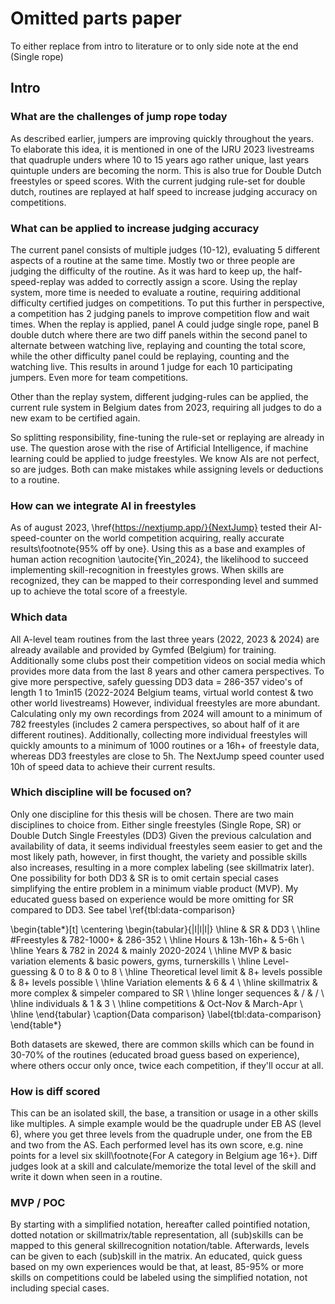 # Omitted parts paper

To either replace from intro to literature or to only side note at the end (Single rope)

## Intro

### What are the challenges of jump rope today

As described earlier, jumpers are improving quickly throughout the years. To elaborate this idea, it is mentioned in one of the IJRU 2023 livestreams that quadruple unders where 10 to 15 years ago rather unique, last years quintuple unders are becoming the norm. This is also true for Double Dutch freestyles or speed scores. With the current judging rule-set for double dutch, routines are replayed at half speed to increase judging accuracy on competitions.

### What can be applied to increase judging accuracy

The current panel consists of multiple judges (10-12), evaluating 5 different aspects of a routine at the same time. Mostly two or three people are judging the difficulty of the routine. As it was hard to keep up, the half-speed-replay was added to correctly assign a score.
Using the replay system, more time is needed to evaluate a routine, requiring additional difficulty certified judges on competitions. To put this further in perspective, a competition has 2 judging panels to improve competition flow and wait times. When the replay is applied, panel A could judge single rope, panel B double dutch where there are two diff panels within the second panel to alternate between watching live, replaying and counting the total score, while the other difficulty panel could be replaying, counting and the watching live. This results in around 1 judge for each 10 participating jumpers. Even more for team competitions.

Other than the replay system, different judging-rules can be applied, the current rule system in Belgium dates from 2023, requiring all judges to do a new exam to be certified again.

So splitting responsibility, fine-tuning the rule-set or replaying are already in use. The question arose with the rise of Artificial Intelligence, if machine learning could be applied to judge freestyles. We know AIs are not perfect, so are judges. Both can make mistakes while assigning levels or deductions to a routine.

### How can we integrate AI in freestyles

As of august 2023, \href{https://nextjump.app/}{NextJump} tested their AI-speed-counter on the world competition acquiring, really accurate results\footnote{95\% off by one}. Using this as a base and examples of human action recognition \autocite{Yin_2024}, the likelihood to succeed implementing skill-recognition in freestyles grows.
When skills are recognized, they can be mapped to their corresponding level and summed up to achieve the total score of a freestyle.

### Which data

All A-level team routines from the last three years (2022, 2023 \& 2024) are already available and provided by Gymfed (Belgium) for training. Additionally some clubs post their competition videos on social media which provides more data from the last 8 years and other camera perspectives.
To give more perspective, safely guessing DD3 data = 286-357 video's of length 1 to 1min15 (2022-2024 Belgium teams, virtual world contest \& two other world livestreams)
However, individual freestyles are more abundant. Calculating only my own recordings from 2024 will amount to a minimum of 782 freestyles (includes 2 camera perspectives, so about half of it are different routines). Additionally, collecting more individual freestyles will quickly amounts to a minimum of 1000 routines or a 16h+ of freestyle data, whereas DD3 freestyles are close to 5h. The NextJump speed counter used 10h of speed data to achieve their current results.

### Which discipline will be focused on?

Only one discipline for this thesis will be chosen.
There are two main disciplines to choice from. Either single freestyles (Single Rope, SR) or Double Dutch Single Freestyles (DD3)
Given the previous calculation and availability of data, it seems individual freestyles seem easier to get and the most likely path, however, in first thought, the variety and possible skills also increases, resulting in a more complex labeling (see skillmatrix later). One possibility for both DD3 \& SR is to omit certain special cases simplifying the entire problem in a minimum viable product (MVP). My educated guess based on experience would be more omitting for SR compared to DD3. See tabel \ref{tbl:data-comparison}

\begin{table*}[t]
    \centering
    \begin{tabular}{|l|l|l|}
        \hline
        & SR & DD3 \\ \hline
        \#Freestyles & 782-1000+ & 286-352 \\ \hline
        Hours & 13h-16h+ & 5-6h \\ \hline
        Years & 782 in 2024 & mainly 2020-2024 \\ \hline
        MVP & basic variation elements & basic powers, gyms, turnerskills \\ \hline
        Level-guessing & 0 to 8 & 0 to 8 \\ \hline
        Theoretical level limit & 8+ levels possible & 8+ levels possible \\ \hline
        Variation elements & 6 & 4 \\ \hline
        skillmatrix & more complex & simpeler compared to SR \\ \hline
        longer sequences & / & / \\ \hline
        individuals & 1 & 3 \\ \hline
        competitions & Oct-Nov & March-Apr \\ \hline
    \end{tabular}
    \caption{Data comparison}
    \label{tbl:data-comparison}
\end{table*}

Both datasets are skewed, there are common skills which can be found in 30-70\% of the routines (educated broad guess based on experience), where others occur only once, twice each competition, if they'll occur at all.

### How is diff scored

This can be an isolated skill, the base, a transition or usage in a other skills like multiples. A simple example would be the quadruple under EB AS (level 6), where you get three levels from the quadruple under, one from the EB and two from the AS. Each performed level has its own score, e.g. nine points for a level six skill\footnote{For A category in Belgium age 16+}. Diff judges look at a skill and calculate/memorize the total level of the skill and write it down when seen in a routine.

### MVP / POC

By starting with a simplified notation, hereafter called pointified notation, dotted notation or skillmatrix/table representation, all (sub)skills can be mapped to this general skillrecognition notation/table.
Afterwards, levels can be given to each (sub)skill in the matrix.
An educated, quick guess based on my own experiences would be that, at least, 85-95\% or more skills on competitions could be labeled using the simplified notation, not including special cases.


